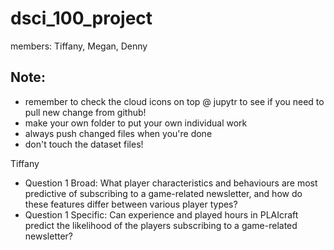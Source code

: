 # dsci_100_project

members: Tiffany, Megan, Denny

## Note:
- remember to check the cloud icons on top @ jupytr to see if you need to pull new change from github!
- make your own folder to put your own individual work
- always push changed files when you're done
- don't touch the dataset files! 


Tiffany
- Question 1 Broad: What player characteristics and behaviours are most predictive of subscribing to a game-related newsletter, and how do these features differ between various player types?
- Question 1 Specific: Can experience and played hours in PLAIcraft predict the likelihood of the players subscribing to a game-related newsletter?
